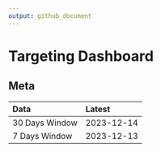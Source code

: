 ```yaml
---
output: github_document
---
```


# Targeting Dashboard



## Meta


|Data           |Latest     |
|:--------------|:----------|
|30 Days Window |2023-12-14 |
|7 Days Window  |2023-12-13 |
